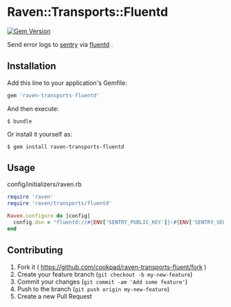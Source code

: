 # Raven::Transports::Fluentd
[![Gem Version](https://badge.fury.io/rb/raven-transports-fluentd.svg)](http://badge.fury.io/rb/raven-transports-fluentd)

Send error logs to [sentry](https://github.com/getsentry/sentry) via [fluentd](https://github.com/fluent/fluentd) .

## Installation

Add this line to your application's Gemfile:

```ruby
gem 'raven-transports-fluentd'
```

And then execute:

    $ bundle

Or install it yourself as:

    $ gem install raven-transports-fluentd

## Usage

config/initializers/raven.rb

```ruby
require 'raven'
require 'raven/transports/fluentd'

Raven.configure do |config|
  config.dsn = "fluentd://#{ENV['SENTRY_PUBLIC_KEY']}:#{ENV['SENTRY_SECRET_KEY']}@localhost:24224/2"
end
```

## Contributing

1. Fork it ( https://github.com/cookpad/raven-transports-fluent/fork )
2. Create your feature branch (`git checkout -b my-new-feature`)
3. Commit your changes (`git commit -am 'Add some feature'`)
4. Push to the branch (`git push origin my-new-feature`)
5. Create a new Pull Request

